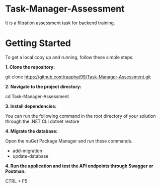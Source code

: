 # Task-Manager-Assessment
It is a filtration assessment task for backend training.

# Getting Started

To get a local copy up and running, follow these simple steps:

**1. Clone the repository:**

git clone https://github.com/raaphat99/Task-Manager-Assessment.git

**2. Navigate to the project directory:**

cd Task-Manager-Assessment

**3. Install dependencies:**

You can run the following command in the root directory of your solution through the .NET CLI
dotnet restore

**4. Migrate the database:**

Open the nuGet Package Manager and run these commands.
  * add-migration
  * update-database

**4. Run the application and test the API endpoints through Swagger or Postman:**

CTRL + F5
